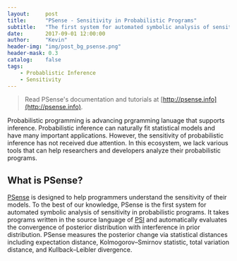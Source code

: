 ```yaml
---
layout:     post
title:      "PSense - Sensitivity in Probabilistic Programs"
subtitle:   "The first system for automated symbolic analysis of sensitivity in probabilistic programs"
date:       2017-09-01 12:00:00
author:     "Kevin"
header-img: "img/post_bg_psense.png"
header-mask: 0.3
catalog:    false
tags:
    - Probablistic Inference
    - Sensitivity
---
```



> Read PSense's documentation and tutorials at [http://psense.info](http://psense.info).

Probabilistic programming is advancing prgramming lanuage that supports inference. Probabilistic inference can naturally fit statistical models and have many important applications. However, the sensitivity of probabilistic inference has not received due attention. In this ecosystem, we lack various tools that can help researchers and developers analyze their probabilistic programs.

## What is PSense?
[PSense](http://psense.info) is designed to help programmers understand the sensitivity of their models. To the best of our knowledge, PSense is the first system for automated symbolic analysis of sensitivity in probabilistic programs. It takes programs written in the source language of [PSI](http://psisolver.org) and automatically evaluates the convergence of posterior distribution with interference in prior distribution. PSense measures the posterior change via statistical distances including expectation distance, Kolmogorov–Smirnov statistic, total variation distance, and Kullback–Leibler divergence.